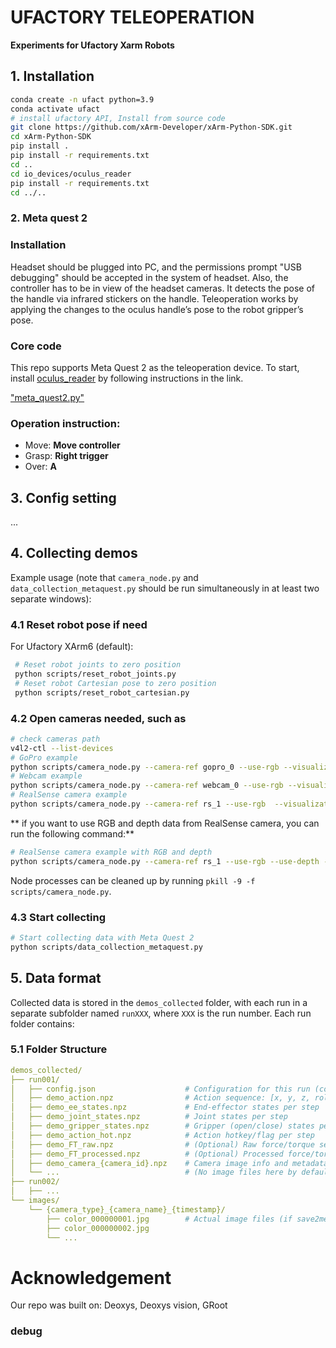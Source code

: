 # UFACTORY TELEOPERATION

**Experiments for Ufactory Xarm Robots**

## 1. Installation
```bash
conda create -n ufact python=3.9
conda activate ufact
# install ufactory API, Install from source code
git clone https://github.com/xArm-Developer/xArm-Python-SDK.git
cd xArm-Python-SDK
pip install .
pip install -r requirements.txt
cd ..
cd io_devices/oculus_reader
pip install -r requirements.txt
cd ../..
```

### 2. Meta quest 2
### Installation

Headset should be plugged into PC, and the permissions prompt "USB debugging" should be accepted in the system of headset. Also, the controller has to be in view of the headset cameras. It detects the pose of the handle via infrared stickers on the handle. Teleoperation works by applying the changes to the oculus handle’s pose to the robot gripper’s pose.

### Core code

This repo supports Meta Quest 2 as the teleoperation device. To start, install [oculus_reader](https://github.com/rail-berkeley/oculus_reader/blob/main/oculus_reader/reader.py) by following instructions in the link.

["meta_quest2.py"](io_devices/meta_quest2.py)


### Operation instruction:
* Move: **Move controller**
* Grasp: **Right trigger**
* Over: **A**

## 3. Config setting

...

## 4. Collecting demos


Example usage (note that `camera_node.py` and `data_collection_metaquest.py` should be run simultaneously in at least two separate windows):


### 4.1 Reset robot pose if need


For Ufactory XArm6 (default):

```bash
 # Reset robot joints to zero position
 python scripts/reset_robot_joints.py 
 # Reset robot Cartesian pose to zero position
 python scripts/reset_robot_cartesian.py
```

### 4.2 Open cameras needed, such as

```bash
# check cameras path
v4l2-ctl --list-devices
# GoPro example
python scripts/camera_node.py --camera-ref gopro_0 --use-rgb --visualization --img-h 720 --img-w 1280 --fps 30 --camera-address '/dev/video6'
# Webcam example
python scripts/camera_node.py --camera-ref webcam_0 --use-rgb --visualization --img-h 1080 --img-w 1920 --fps 30 --camera-address '/dev/video6'
# RealSense camera example
python scripts/camera_node.py --camera-ref rs_1 --use-rgb  --visualization --img-h 480 --img-w 640 --fps 30
```
** if you want to use RGB and depth data from RealSense camera, you can run the following command:**

```bash
# RealSense camera example with RGB and depth
python scripts/camera_node.py --camera-ref rs_1 --use-rgb --use-depth --visualization --img-h 480 --img-w 640 --fps 30
```

Node processes can be cleaned up by running `pkill -9 -f scripts/camera_node.py`.

### 4.3 Start collecting

```bash
# Start collecting data with Meta Quest 2
python scripts/data_collection_metaquest.py
```

## 5. Data format

Collected data is stored in the `demos_collected` folder, with each run in a separate subfolder named `runXXX`, where `XXX` is the run number. Each run folder contains:

### 5.1 Folder Structure

``` yaml
demos_collected/
├── run001/
│   ├── config.json                    # Configuration for this run (controller type, observation config, etc.)
│   ├── demo_action.npz                # Action sequence: [x, y, z, roll, pitch, yaw, grasp] per step
│   ├── demo_ee_states.npz             # End-effector states per step
│   ├── demo_joint_states.npz          # Joint states per step
│   ├── demo_gripper_states.npz        # Gripper (open/close) states per step
│   ├── demo_action_hot.npz            # Action hotkey/flag per step
│   ├── demo_FT_raw.npz                # (Optional) Raw force/torque sensor data per step
│   ├── demo_FT_processed.npz          # (Optional) Processed force/torque sensor data per step
│   ├── demo_camera_{camera_id}.npz    # Camera image info and metadata per camera
│   └── ...                            # (No image files here by default)
├── run002/
│   ├── ...
└── images/
    └── {camera_type}_{camera_name}_{timestamp}/
        ├── color_000000001.jpg        # Actual image files (if save2memory_first is enabled)
        ├── color_000000002.jpg
        └── ...
```                                                                                                                                                                                                               

# Acknowledgement
Our repo was built on: 
Deoxys, 
Deoxys vision, 
GRoot

### debug